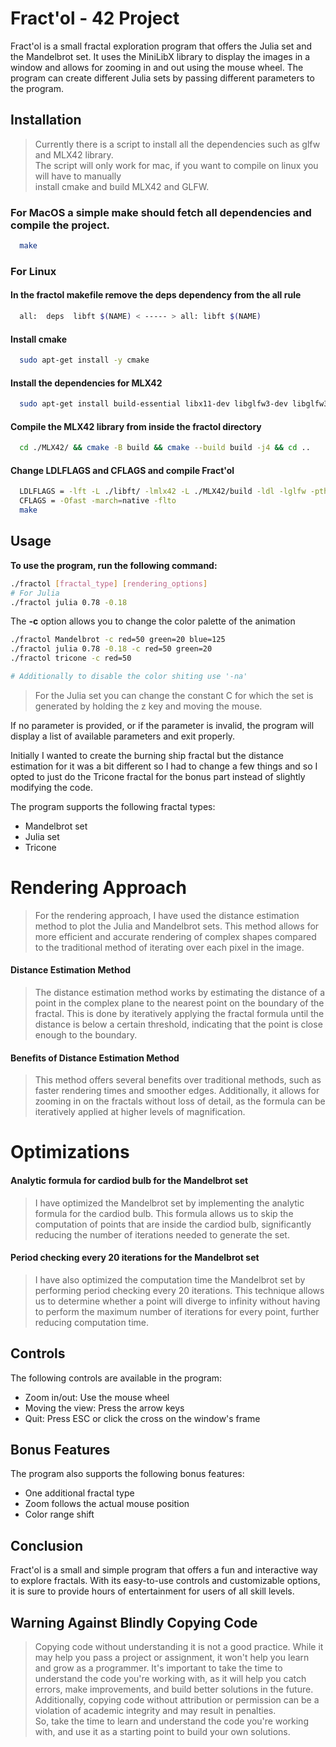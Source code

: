 Fract'ol - 42 Project
========

Fract'ol is a small fractal exploration program that offers the Julia set and the Mandelbrot set. It uses the MiniLibX library to display the images in a window and allows for zooming in and out using the mouse wheel. The program can create different Julia sets by passing different parameters to the program.

Installation
------------

>Currently there is a script to install all the dependencies such as glfw and MLX42 library. \
The script will only work for mac, if you want to compile on linux you will have to manually \
install cmake and build MLX42 and GLFW.

### For MacOS a simple make should fetch all dependencies and compile the project.
```bash
  make
```

### For Linux

#### In the fractol makefile remove the deps dependency from the all rule
```bash
  all:  deps  libft $(NAME) < ----- > all: libft $(NAME)
```
#### Install cmake
```bash
  sudo apt-get install -y cmake
```
#### Install the dependencies for MLX42
```bash
  sudo apt-get install build-essential libx11-dev libglfw3-dev libglfw3 xorg-dev
```
#### Compile the MLX42 library from inside the fractol directory
```bash
  cd ./MLX42/ && cmake -B build && cmake --build build -j4 && cd ..
```
#### Change LDLFLAGS and CFLAGS and compile Fract'ol
```bash
  LDLFLAGS = -lft -L ./libft/ -lmlx42 -L ./MLX42/build -ldl -lglfw -pthread
  CFLAGS = -Ofast -march=native -flto 
  make
```

Usage
-----

**To use the program, run the following command:**

```bash
./fractol [fractal_type] [rendering_options]
# For Julia
./fractol julia 0.78 -0.18
```

The **-c** option allows you to change the color palette of the animation
```bash
./fractol Mandelbrot -c red=50 green=20 blue=125
./fractol julia 0.78 -0.18 -c red=50 green=20 
./fractol tricone -c red=50 

# Additionally to disable the color shiting use '-na'
```

>For the Julia set you can change the constant C for which the set is generated by holding the z key and moving the mouse.

If no parameter is provided, or if the parameter is invalid, the program will display a list of available parameters and exit properly.

Initially I wanted to create the burning ship fractal but the distance estimation for it was a bit different so I had to change
a few things and so I opted to just do the Tricone fractal for the bonus part instead of slightly modifying the code.

The program supports the following fractal types:

*   Mandelbrot set
*   Julia set
*   Tricone


Rendering Approach
=================

>For the rendering approach, I have used the distance estimation method to plot the Julia and Mandelbrot sets. This method allows for more efficient and accurate rendering of complex shapes compared to the traditional method of iterating over each pixel in the image.

#### Distance Estimation Method

>The distance estimation method works by estimating the distance of a point in the complex plane to the nearest point on the boundary of the fractal. This is done by iteratively applying the fractal formula until the distance is below a certain threshold, indicating that the point is close enough to the boundary.

#### Benefits of Distance Estimation Method

>This method offers several benefits over traditional methods, such as faster rendering times and smoother edges. Additionally, it allows for zooming in on the fractals without loss of detail, as the formula can be iteratively applied at higher levels of magnification.

Optimizations
=============

#### Analytic formula for cardiod bulb for the Mandelbrot set

>I have optimized the Mandelbrot set by implementing the analytic formula for the cardiod bulb. This formula allows us
to skip the computation of points  that are inside the cardiod bulb, significantly reducing the number of iterations 
needed to generate the set.

#### Period checking every 20 iterations for the Mandelbrot set

>I have also optimized the computation time the Mandelbrot set by performing period checking every 20 iterations. This technique allows us to determine whether a point will diverge to infinity without having to perform the maximum number of iterations for every point, further reducing computation time.

Controls
--------

The following controls are available in the program:

*   Zoom in/out: Use the mouse wheel
*   Moving the view: Press the arrow keys
*   Quit: Press ESC or click the cross on the window's frame

Bonus Features
--------------

The program also supports the following bonus features:

*   One additional fractal type
*   Zoom follows the actual mouse position
*   Color range shift

Conclusion
----------

Fract'ol is a small and simple program that offers a fun and interactive way to explore fractals. With its easy-to-use controls and customizable options, it is sure to provide hours of entertainment for users of all skill levels.

## Warning Against Blindly Copying Code
> Copying code without understanding it is not a good practice. While it may help you pass a project or assignment, 
it won't help you learn and grow as a programmer. It's important to take the time to understand the code you're working 
with, as it will help you catch errors, make improvements, and build better solutions in the future. Additionally, copying 
code without attribution or permission can be a violation of academic integrity and may result in penalties. \
So, take the time to learn and understand the code you're working with, and use it as a starting point to build your own solutions.
